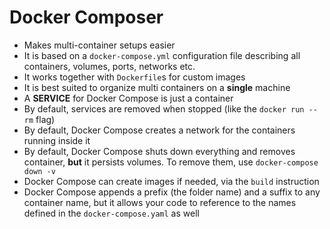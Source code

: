 # Docker Composer

- Makes multi-container setups easier
- It is based on a `docker-compose.yml` configuration file describing all containers, volumes, ports, networks etc.
- It works together with `Dockerfile`s for custom images
- It is best suited to organize multi containers on a **single** machine
- A **SERVICE** for Docker Compose is just a container
- By default, services are removed when stopped (like the `docker run --rm` flag)
- By default, Docker Compose creates a network for the containers running inside it
- By default, Docker Compose shuts down everything and removes container, **but** it persists volumes. To remove them, use `docker-compose down -v`
- Docker Compose can create images if needed, via the `build` instruction
- Docker Compose appends a prefix (the folder name) and a suffix to any container name, but it allows your code to reference to the names defined in the `docker-compose.yaml` as well
